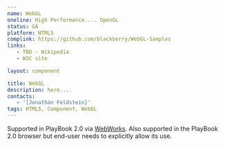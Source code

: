 ```yaml
---
name: WebGL
oneline: High Performance.... OpenGL
status: GA
platform: HTML5
complink: https://github.com/blackberry/WebGL-Samples
links:
   - TBD - Wikipedia
   - W3C site

layout: component

title: WebGL
description: here...
contacts:
   - '[Jonathan Feldstein]'
tags: HTML5, Component, WebGL
---
```


Supported in PlayBook 2.0 via [WebWorks](WebWorks.html).
Also supported in the PlayBook 2.0 browser but end-user needs to explicitly allow its use.